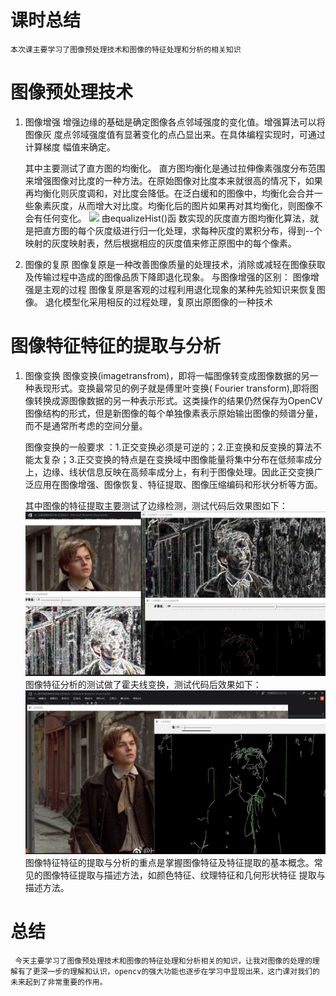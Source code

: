 # 课时总结
    本次课主要学习了图像预处理技术和图像的特征处理和分析的相关知识

 # 图像预处理技术 
   1. 图像增强
      增强边缘的基础是确定图像各点邻域强度的变化值。增强算法可以将图像灰
度点邻域强度值有显著变化的点凸显出来。在具体编程实现时，可通过计算梯度
幅值来确定。

      其中主要测试了直方图的均衡化。
      直方图均衡化是通过拉伸像素强度分布范围来增强图像对比度的一种方法。在原始图像对比度本来就很高的情况下，如果再均衡化则灰度调和，对比度会降低。在泛白缓和的图像中，均衡化会合并一些象素灰度，从而增大对比度。均衡化后的图片如果再对其均衡化，则图像不会有任何变化。
      ![](\media\直方图均衡化.png)
      由equalizeHist()函 数实现的灰度直方图均衡化算法，就是把直方图的每个灰度级进行归一化处理，求每种灰度的累积分布，得到--个映射的灰度映射表，然后根据相应的灰度值来修正原图中的每个像素。

   2. 图像的复原
       图像复原是一种改善图像质量的处理技术，消除或减轻在图像获取及传输过程中造成的图像品质下降即退化现象。
       与图像增强的区别：
       图像增强是主观的过程
       图像复原是客观的过程利用退化现象的某种先验知识来恢复图像。
       退化模型化采用相反的过程处理，复原出原图像的一种技术

 # 图像特征特征的提取与分析
   1. 图像变换
        图像变换(imagetransfrom)，即将一幅图像转变成图像数据的另一种表现形式。变换最常见的例子就是傅里叶变换( Fourier transform),即将图像转换成源图像数据的另一种表示形式。这类操作的结果仍然保存为OpenCV图像结构的形式，但是新图像的每个单独像素表示原始输出图像的频谱分量，而不是通常所考虑的空间分量。

        图像变换的一般要求 ：1.正交变换必须是可逆的；2.正变换和反变换的算法不能太复杂；3.正交变换的特点是在变换域中图像能量将集中分布在低频率成分上，边缘、线状信息反映在高频率成分上，有利于图像处理。因此正交变换广泛应用在图像增强、图像恢复、特征提取、图像压缩编码和形状分析等方面。
       
       其中图像的特征提取主要测试了边缘检测，测试代码后效果图如下：
       ![](media/边缘检测.png)
       图像特征分析的测试做了霍夫线变换，测试代码后效果如下：
       ![](media/霍夫线变换.png)
       图像特征特征的提取与分析的重点是掌握图像特征及特征提取的基本概念。常见的图像特征提取与描述方法，如颜色特征、纹理特征和几何形状特征 提取与描述方法。

# 总结
     今天主要学习了图像预处理技术和图像的特征处理和分析相关的知识，让我对图像的处理的理解有了更深一步的理解和认识，opencv的强大功能也逐步在学习中显现出来，这门课对我们的未来起到了非常重要的作用。
